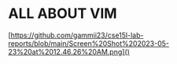 # ALL ABOUT VIM
[https://github.com/gammii23/cse15l-lab-reports/blob/main/Screen%20Shot%202023-05-23%20at%2012.46.26%20AM.png]()
